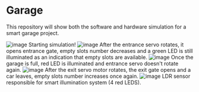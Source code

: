 # Garage
This repository will show both the software and hardware simulation for a smart garage project.

![image](https://user-images.githubusercontent.com/124823545/236263292-d099a586-d1bd-485c-a220-1bbdc9a5a132.png)
Starting simulation!
![image](https://user-images.githubusercontent.com/124823545/236263440-44d91b09-fa0b-4936-bcf5-ecf382b8dd3c.png)
After the entrance servo rotates, it opens entrance gate, empty slots number decreases and a green LED is still illuminated as an indication that empty slots are available.
![image](https://user-images.githubusercontent.com/124823545/236263866-81f552ab-040d-479e-a155-e5e4f6401c03.png)
Once the garage is full, red LED is illuminated and entrance servo doesn't rotate again.
![image](https://user-images.githubusercontent.com/124823545/236264604-e48f4a9f-b486-48eb-a45d-4b6c013583cc.png)
After the exit servo motor rotates, the exit gate opens and a car leaves, empty slots number increases once again.
![image](https://user-images.githubusercontent.com/124823545/236264344-39650f0c-2292-42e0-bb58-6c4e7c79556a.png)
LDR sensor responsible for smart illumination system (4 red LEDS).
